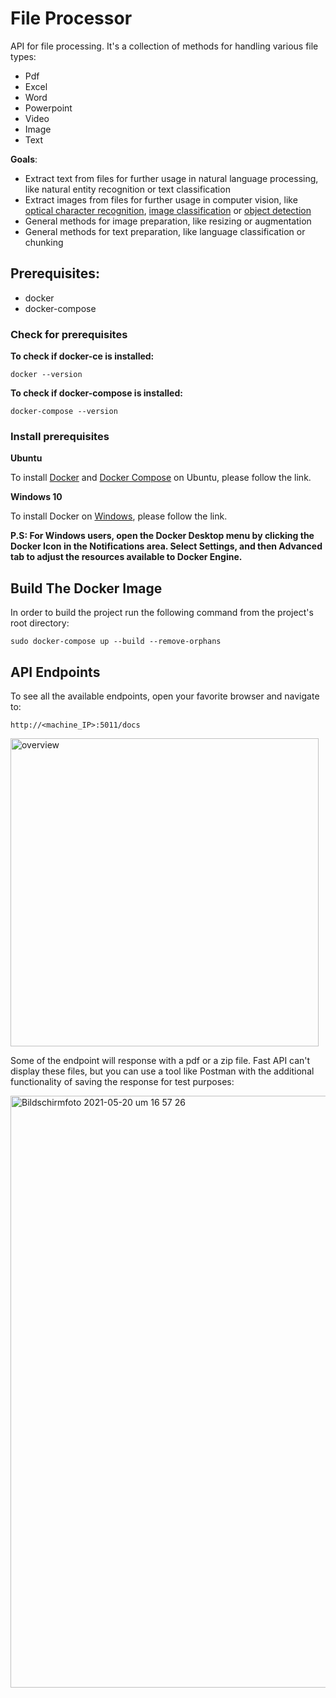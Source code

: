 # File Processor

API for file processing. It's a collection of methods for handling various file types:
- Pdf
- Excel
- Word
- Powerpoint
- Video
- Image
- Text

**Goals**:
- Extract text from files for further usage in natural language processing, like natural entity recognition or text classification
- Extract images from files for further usage in computer vision, like [optical character recognition](https://github.com/kaywuensche/inference_optical_character_recognition), [image classification](https://github.com/BMW-InnovationLab/BMW-Classification-Inference-GPU-CPU) or [object detection](https://github.com/BMW-InnovationLab/BMW-YOLOv4-Inference-API-CPU)
- General methods for image preparation, like resizing or augmentation
- General methods for text preparation, like language classification or chunking

## Prerequisites:
- docker
- docker-compose

### Check for prerequisites
**To check if docker-ce is installed:**

```docker --version```

**To check if docker-compose is installed:**

```docker-compose --version```

### Install prerequisites
**Ubuntu**

To install [Docker](https://docs.docker.com/engine/install/ubuntu/) and [Docker Compose](https://docs.docker.com/compose/install/) on Ubuntu, please follow the link.

**Windows 10**

To install Docker on [Windows](https://docs.docker.com/docker-for-windows/install/), please follow the link.

**P.S: For Windows users, open the Docker Desktop menu by clicking the Docker Icon in the Notifications area. Select Settings, and then Advanced tab to adjust the resources available to Docker Engine.**

## Build The Docker Image
In order to build the project run the following command from the project's root directory:

```sudo docker-compose up --build --remove-orphans```

## API Endpoints
To see all the available endpoints, open your favorite browser and navigate to:

```http://<machine_IP>:5011/docs```

<img width="493" alt="overview" src="https://user-images.githubusercontent.com/58667455/131350616-25f48ef4-6c5e-46b8-a4d0-274339d6cadc.png">

Some of the endpoint will response with a pdf or a zip file. Fast API can't display these files, but you can use a tool like Postman with the additional functionality of saving the response for test purposes:

<img width="947" alt="Bildschirmfoto 2021-05-20 um 16 57 26" src="https://user-images.githubusercontent.com/58667455/119001731-8867dc00-b98c-11eb-92d2-475d1ff690c2.png">

